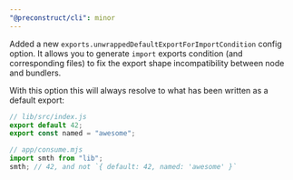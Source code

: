 ```yaml
---
"@preconstruct/cli": minor
---
```


Added a new `exports.unwrappedDefaultExportForImportCondition` config option. It allows you to generate `import` exports condition (and corresponding files) to fix the export shape incompatibility between node and bundlers.

With this option this will always resolve to what has been written as a default export:

```ts
// lib/src/index.js
export default 42;
export const named = "awesome";

// app/consume.mjs
import smth from "lib";
smth; // 42, and not `{ default: 42, named: 'awesome' }`
```
